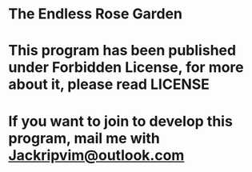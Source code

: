 # The Endless Rose Garden
# This program has been published under Forbidden License, for more about it, please read LICENSE
# If you want to join to develop this program, mail me with Jackripvim@outlook.com 
